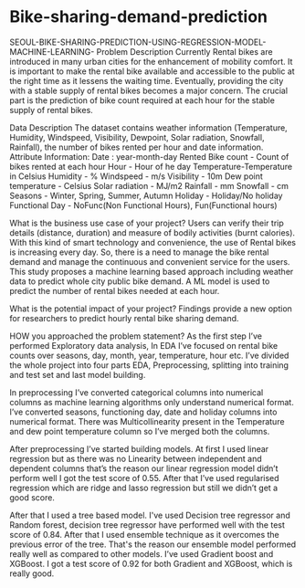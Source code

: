 # Bike-sharing-demand-prediction
SEOUL-BIKE-SHARING-PREDICTION-USING-REGRESSION-MODEL-MACHINE-LEARNING-
Problem Description
Currently Rental bikes are introduced in many urban cities for the enhancement of mobility comfort. It is important to make the rental bike available and accessible to the public at the right time as it lessens the waiting time. Eventually, providing the city with a stable supply of rental bikes becomes a major concern. The crucial part is the prediction of bike count required at each hour for the stable supply of rental bikes.

Data Description
The dataset contains weather information (Temperature, Humidity, Windspeed, Visibility, Dewpoint, Solar radiation, Snowfall, Rainfall), the number of bikes rented per hour and date information. Attribute Information: Date : year-month-day Rented Bike count - Count of bikes rented at each hour Hour - Hour of he day Temperature-Temperature in Celsius Humidity - % Windspeed - m/s Visibility - 10m Dew point temperature - Celsius Solar radiation - MJ/m2 Rainfall - mm Snowfall - cm Seasons - Winter, Spring, Summer, Autumn Holiday - Holiday/No holiday Functional Day - NoFunc(Non Functional Hours), Fun(Functional hours)

What is the business use case of your project?
Users can verify their trip details (distance, duration) and measure of bodily activities (burnt calories). With this kind of smart technology and convenience, the use of Rental bikes is increasing every day. So, there is a need to manage the bike rental demand and manage the continuous and convenient service for the users. This study proposes a machine learning based approach including weather data to predict whole city public bike demand. A ML model is used to predict the number of rental bikes needed at each hour.

What is the potential impact of your project?
Findings provide a new option for researchers to predict hourly rental bike sharing demand.

HOW you approached the problem statement?
As the first step I’ve performed Exploratory data analysis, In EDA I’ve focused on rental bike counts over seasons, day, month, year, temperature, hour etc. I’ve divided the whole project into four parts EDA, Preprocessing, splitting into training and test set and last model building.

In preprocessing I’ve converted categorical columns into numerical columns as machine learning algorithms only understand numerical format. I’ve converted seasons, functioning day, date and holiday columns into numerical format. There was Multicollinearity present in the Temperature and dew point temperature column so I’ve merged both the columns.

After preprocessing I’ve started building models. At first I used linear regression but as there was no Linearity between independent and dependent columns that’s the reason our linear regression model didn’t perform well I got the test score of 0.55. After that I’ve used regularised regression which are ridge and lasso regression but still we didn’t get a good score.

After that I used a tree based model. I've used Decision tree regressor and Random forest, decision tree regressor have performed well with the test score of 0.84. After that I used ensemble technique as it overcomes the previous error of the tree. That's the reason our ensemble model performed really well as compared to other models. I’ve used Gradient boost and XGBoost. I got a test score of 0.92 for both Gradient and XGBoost, which is really good.
